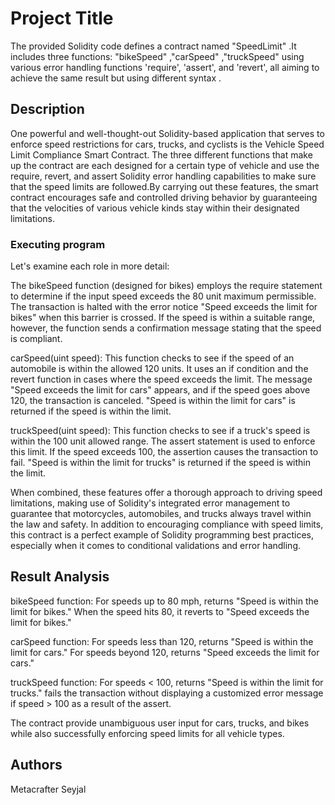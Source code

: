 # Project Title

The provided Solidity code defines a contract named "SpeedLimit" .It includes three functions: "bikeSpeed" ,"carSpeed" ,"truckSpeed" using various error handling functions 'require', 'assert', and 'revert', all aiming to achieve the same result but using different syntax .

## Description

One powerful and well-thought-out Solidity-based application that serves to enforce speed restrictions for cars, trucks, and cyclists is the Vehicle Speed Limit Compliance Smart Contract. The three different functions that make up the contract are each designed for a certain type of vehicle and use the require, revert, and assert Solidity error handling capabilities to make sure that the speed limits are followed.By carrying out these features, the smart contract encourages safe and controlled driving behavior by guaranteeing that the velocities of various vehicle kinds stay within their designated limitations.

### Executing program
Let's examine each role in more detail:

The bikeSpeed function (designed for bikes) employs the require statement to determine if the input speed exceeds the 80 unit maximum permissible. The transaction is halted with the error notice "Speed exceeds the limit for bikes" when this barrier is crossed. If the speed is within a suitable range, however, the function sends a confirmation message stating that the speed is compliant.

carSpeed(uint speed): This function checks to see if the speed of an automobile is within the allowed 120 units. It uses an if condition and the revert function in cases where the speed exceeds the limit. The message "Speed exceeds the limit for cars" appears, and if the speed goes above 120, the transaction is canceled. "Speed is within the limit for cars" is returned if the speed is within the limit.

truckSpeed(uint speed): This function checks to see if a truck's speed is within the 100 unit allowed range. The assert statement is used to enforce this limit. If the speed exceeds 100, the assertion causes the transaction to fail. "Speed is within the limit for trucks" is returned if the speed is within the limit.

When combined, these features offer a thorough approach to driving speed limitations, making use of Solidity's integrated error management to guarantee that motorcycles, automobiles, and trucks always travel within the law and safety. In addition to encouraging compliance with speed limits, this contract is a perfect example of Solidity programming best practices, especially when it comes to conditional validations and error handling.


## Result Analysis
bikeSpeed function:
For speeds up to 80 mph, returns "Speed is within the limit for bikes."
When the speed hits 80, it reverts to "Speed exceeds the limit for bikes."

carSpeed function:
For speeds less than 120, returns "Speed is within the limit for cars."
For speeds beyond 120, returns "Speed exceeds the limit for cars."

truckSpeed function:
For speeds < 100, returns "Speed is within the limit for trucks."
fails the transaction without displaying a customized error message if speed > 100 as a result of the assert.

The contract provide unambiguous user input for cars, trucks, and bikes while also successfully enforcing speed limits for all vehicle types.


## Authors

Metacrafter 
Seyjal 



